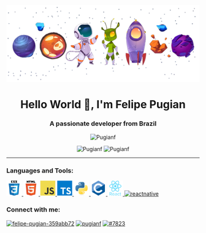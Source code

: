 <img alt="Welcome" src="https://github.com/Pugianf/Pugianf/blob/main/fococlipping-20220128-181012.png" />

<h1 align="center">Hello World 👋, I'm Felipe Pugian</h1>
<h3 align="center">A passionate developer from Brazil</h3>

<p align="center"> <img src="https://komarev.com/ghpvc/?username=pugianf&label=Profile%20views&color=b40e7f&style=flat" alt="Pugianf" /> </p>

<div align="center">
    <img src="https://github-readme-stats.vercel.app/api?username=pugianf&show_icons=true&theme=tokyonight&locale=en" alt="Pugianf" />
    <img src="https://github-readme-stats.vercel.app/api/top-langs?username=pugianf&show_icons=true&theme=tokyonight&locale=en&layout=compact" alt="Pugianf" />
  </div>

---

<h3 align="left">Languages and Tools:</h3>
<div align="left">
  <a href="https://www.w3schools.com/css/" target="_blank"> <img src="https://raw.githubusercontent.com/devicons/devicon/master/icons/css3/css3-original-wordmark.svg" alt="css3" width="40" height="40"/> </a>
  <a href="https://www.w3.org/html/" target="_blank"> <img src="https://raw.githubusercontent.com/devicons/devicon/master/icons/html5/html5-original-wordmark.svg" alt="html5" width="40" height="40"/> </a> 
  <a href="https://developer.mozilla.org/en-US/docs/Web/JavaScript" target="_blank"> <img src="https://raw.githubusercontent.com/devicons/devicon/master/icons/javascript/javascript-original.svg" alt="javascript" width="40" height="40"/> </a> 
  <a href="https://www.typescriptlang.org/" target="_blank"> <img src="https://raw.githubusercontent.com/devicons/devicon/master/icons/typescript/typescript-original.svg" alt="typescript" width="40" height="40"/> </a> 
  <a href="https://www.python.org" target="_blank"> <img src="https://raw.githubusercontent.com/devicons/devicon/master/icons/python/python-original.svg" alt="python" width="40" height="40"/> </a> 
  <a href="https://www.cprogramming.com/" target="_blank"> <img src="https://raw.githubusercontent.com/devicons/devicon/master/icons/c/c-original.svg" alt="c" width="40" height="40"/> </a> 
  <a href="https://reactjs.org/" target="_blank"> <img src="https://raw.githubusercontent.com/devicons/devicon/master/icons/react/react-original-wordmark.svg" alt="react" width="40" height="40"/> </a> 
  <a href="https://reactnative.dev/" target="_blank"> <img src="https://reactnative.dev/img/header_logo.svg" alt="reactnative" width="40" height="40"/> </a> 
  </div>
  
<h3 align="left">Connect with me:</h3>
<p align="left">
<a href="https://linkedin.com/in/felipe-pugian-359abb72/" target="blank"><img align="center" src="https://raw.githubusercontent.com/rahuldkjain/github-profile-readme-generator/master/src/images/icons/Social/linked-in-alt.svg" alt="felipe-pugian-359abb72" height="30" width="40" /></a>
<a href="https://www.instagram.com/pugianf/" target="blank"><img align="center" src="https://raw.githubusercontent.com/rahuldkjain/github-profile-readme-generator/master/src/images/icons/Social/instagram.svg" alt="pugianf" height="30" width="40" /></a>
<a href="https://discord.gg/#7823" target="blank"><img align="center" src="https://raw.githubusercontent.com/rahuldkjain/github-profile-readme-generator/master/src/images/icons/Social/discord.svg" alt="#7823" height="30" width="40" /></a>
</p>

<!--
**Pugianf/Pugianf** is a ✨ _special_ ✨ repository because its `README.md` (this file) appears on your GitHub profile.

Here are some ideas to get you started:

- 🔭 I’m currently working on ...
- 🌱 I’m currently learning ...
- 👯 I’m looking to collaborate on ...
- 🤔 I’m looking for help with ...
- 💬 Ask me about ...
- 📫 How to reach me: ...
- 😄 Pronouns: ...
- ⚡ Fun fact: ...
-->
